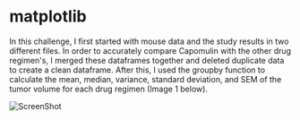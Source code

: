 # matplotlib
In this challenge, I first started with mouse data and the study results in two different files. In order to accurately compare Capomulin with the other drug regimen's, I merged these dataframes together and deleted duplicate data to create a clean dataframe. After this, I used the groupby function to calculate the mean, median, variance, standard deviation, and SEM of the tumor volume for each drug regimen (Image 1 below).


![ScreenShot](summary_df.jpg)
